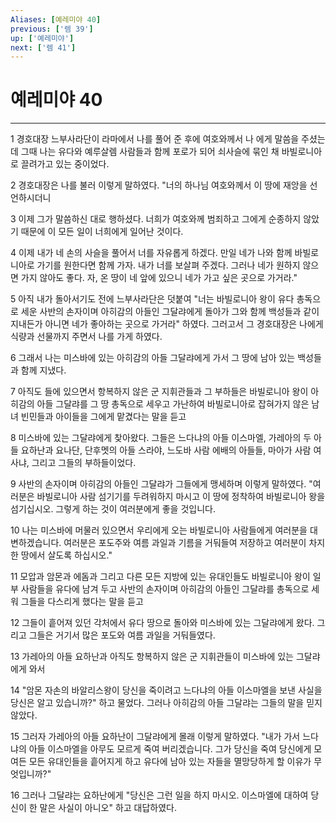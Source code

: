 ```yaml
---
Aliases: [예레미야 40]
previous: ['렘 39']
up: ['예레미야']
next: ['렘 41']
---
```

# 예레미야 40

***


1 경호대장 느부사라단이 라마에서 나를 풀어 준 후에 여호와께서 나 에게 말씀을 주셨는데 그때 나는 유다와 예루살렘 사람들과 함께 포로가 되어 쇠사슬에 묶인 채 바빌로니아로 끌려가고 있는 중이었다. 

2 경호대장은 나를 불러 이렇게 말하였다. "너의 하나님 여호와께서 이 땅에 재앙을 선언하시더니 

3 이제 그가 말씀하신 대로 행하셨다. 너희가 여호와께 범죄하고 그에게 순종하지 않았기 때문에 이 모든 일이 너희에게 일어난 것이다. 

4 이제 내가 네 손의 사슬을 풀어서 너를 자유롭게 하겠다. 만일 네가 나와 함께 바빌로니아로 가기를 원한다면 함께 가자. 내가 너를 보살펴 주겠다. 그러나 네가 원하지 않으면 가지 않아도 좋다. 자, 온 땅이 네 앞에 있으니 네가 가고 싶은 곳으로 가거라." 

5 아직 내가 돌아서기도 전에 느부사라단은 덧붙여 "너는 바빌로니아 왕이 유다 총독으로 세운 사반의 손자이며 아히감의 아들인 그달랴에게 돌아가 그와 함께 백성들과 같이 지내든가 아니면 네가 좋아하는 곳으로 가거라" 하였다. 그러고서 그 경호대장은 나에게 식량과 선물까지 주면서 나를 가게 하였다. 

6 그래서 나는 미스바에 있는 아히감의 아들 그달랴에게 가서 그 땅에 남아 있는 백성들과 함께 지냈다. 

7 아직도 들에 있으면서 항복하지 않은 군 지휘관들과 그 부하들은 바빌로니아 왕이 아히감의 아들 그달랴를 그 땅 총독으로 세우고 가난하여 바빌로니아로 잡혀가지 않은 남녀 빈민들과 아이들을 그에게 맡겼다는 말을 듣고 

8 미스바에 있는 그달랴에게 찾아왔다. 그들은 느다냐의 아들 이스마엘, 가레아의 두 아들 요하난과 요나단, 단후멧의 아들 스라야, 느도바 사람 에배의 아들들, 마아가 사람 여사냐, 그리고 그들의 부하들이었다. 

9 사반의 손자이며 아히감의 아들인 그달랴가 그들에게 맹세하며 이렇게 말하였다. "여러분은 바빌로니아 사람 섬기기를 두려워하지 마시고 이 땅에 정착하여 바빌로니아 왕을 섬기십시오. 그렇게 하는 것이 여러분에게 좋을 것입니다. 

10 나는 미스바에 머물러 있으면서 우리에게 오는 바빌로니아 사람들에게 여러분을 대변하겠습니다. 여러분은 포도주와 여름 과일과 기름을 거둬들여 저장하고 여러분이 차지한 땅에서 살도록 하십시오." 

11 모압과 암몬과 에돔과 그리고 다른 모든 지방에 있는 유대인들도 바빌로니아 왕이 일부 사람들을 유다에 남겨 두고 사반의 손자이며 아히감의 아들인 그달랴를 총독으로 세워 그들을 다스리게 했다는 말을 듣고 

12 그들이 흩어져 있던 각처에서 유다 땅으로 돌아와 미스바에 있는 그달랴에게 왔다. 그리고 그들은 거기서 많은 포도와 여름 과일을 거둬들였다. 

13 가레아의 아들 요하난과 아직도 항복하지 않은 군 지휘관들이 미스바에 있는 그달랴에게 와서 

14 "암몬 자손의 바알리스왕이 당신을 죽이려고 느다냐의 아들 이스마엘을 보낸 사실을 당신은 알고 있습니까?" 하고 물었다. 그러나 아히감의 아들 그달랴는 그들의 말을 믿지 않았다. 

15 그러자 가레아의 아들 요하난이 그달랴에게 몰래 이렇게 말하였다. "내가 가서 느다냐의 아들 이스마엘을 아무도 모르게 죽여 버리겠습니다. 그가 당신을 죽여 당신에게 모여든 모든 유대인들을 흩어지게 하고 유다에 남아 있는 자들을 멸망당하게 할 이유가 무엇입니까?" 

16 그러나 그달랴는 요하난에게 "당신은 그런 일을 하지 마시오. 이스마엘에 대하여 당신이 한 말은 사실이 아니오" 하고 대답하였다.
